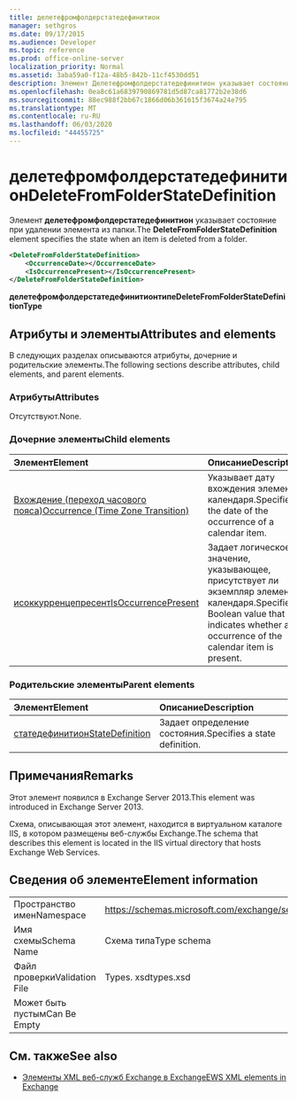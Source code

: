```yaml
---
title: делетефромфолдерстатедефинитион
manager: sethgros
ms.date: 09/17/2015
ms.audience: Developer
ms.topic: reference
ms.prod: office-online-server
localization_priority: Normal
ms.assetid: 3aba59a0-f12a-48b5-842b-11cf4530dd51
description: Элемент Делетефромфолдерстатедефинитион указывает состояние при удалении элемента из папки.
ms.openlocfilehash: 0ea8c61a6839790869781d5d87ca81772b2e38d6
ms.sourcegitcommit: 88ec988f2bb67c1866d06b361615f3674a24e795
ms.translationtype: MT
ms.contentlocale: ru-RU
ms.lasthandoff: 06/03/2020
ms.locfileid: "44455725"
---
```

# <a name="deletefromfolderstatedefinition"></a><span data-ttu-id="3e882-103">делетефромфолдерстатедефинитион</span><span class="sxs-lookup"><span data-stu-id="3e882-103">DeleteFromFolderStateDefinition</span></span>

<span data-ttu-id="3e882-104">Элемент **делетефромфолдерстатедефинитион** указывает состояние при удалении элемента из папки.</span><span class="sxs-lookup"><span data-stu-id="3e882-104">The **DeleteFromFolderStateDefinition** element specifies the state when an item is deleted from a folder.</span></span> 
  
```XML
<DeleteFromFolderStateDefinition>
    <OccurrenceDate></OccurrenceDate>
    <IsOccurrencePresent></IsOccurrencePresent>
</DeleteFromFolderStateDefinition>
```

 <span data-ttu-id="3e882-105">**делетефромфолдерстатедефинитионтипе**</span><span class="sxs-lookup"><span data-stu-id="3e882-105">**DeleteFromFolderStateDefinitionType**</span></span>
## <a name="attributes-and-elements"></a><span data-ttu-id="3e882-106">Атрибуты и элементы</span><span class="sxs-lookup"><span data-stu-id="3e882-106">Attributes and elements</span></span>

<span data-ttu-id="3e882-107">В следующих разделах описываются атрибуты, дочерние и родительские элементы.</span><span class="sxs-lookup"><span data-stu-id="3e882-107">The following sections describe attributes, child elements, and parent elements.</span></span>
  
### <a name="attributes"></a><span data-ttu-id="3e882-108">Атрибуты</span><span class="sxs-lookup"><span data-stu-id="3e882-108">Attributes</span></span>

<span data-ttu-id="3e882-109">Отсутствуют.</span><span class="sxs-lookup"><span data-stu-id="3e882-109">None.</span></span>
  
### <a name="child-elements"></a><span data-ttu-id="3e882-110">Дочерние элементы</span><span class="sxs-lookup"><span data-stu-id="3e882-110">Child elements</span></span>

|<span data-ttu-id="3e882-111">**Элемент**</span><span class="sxs-lookup"><span data-stu-id="3e882-111">**Element**</span></span>|<span data-ttu-id="3e882-112">**Описание**</span><span class="sxs-lookup"><span data-stu-id="3e882-112">**Description**</span></span>|
|:-----|:-----|
|[<span data-ttu-id="3e882-113">Вхождение (переход часового пояса)</span><span class="sxs-lookup"><span data-stu-id="3e882-113">Occurrence (Time Zone Transition)</span></span>](occurrence-time-zone-transition.md) <br/> |<span data-ttu-id="3e882-114">Указывает дату вхождения элемента календаря.</span><span class="sxs-lookup"><span data-stu-id="3e882-114">Specifies the date of the occurrence of a calendar item.</span></span>  <br/> |
|[<span data-ttu-id="3e882-115">исоккурренцепресент</span><span class="sxs-lookup"><span data-stu-id="3e882-115">IsOccurrencePresent</span></span>](isoccurrencepresent.md) <br/> |<span data-ttu-id="3e882-116">Задает логическое значение, указывающее, присутствует ли экземпляр элемента календаря.</span><span class="sxs-lookup"><span data-stu-id="3e882-116">Specifies a Boolean value that indicates whether an occurrence of the calendar item is present.</span></span>  <br/> |
   
### <a name="parent-elements"></a><span data-ttu-id="3e882-117">Родительские элементы</span><span class="sxs-lookup"><span data-stu-id="3e882-117">Parent elements</span></span>

|<span data-ttu-id="3e882-118">**Элемент**</span><span class="sxs-lookup"><span data-stu-id="3e882-118">**Element**</span></span>|<span data-ttu-id="3e882-119">**Описание**</span><span class="sxs-lookup"><span data-stu-id="3e882-119">**Description**</span></span>|
|:-----|:-----|
|[<span data-ttu-id="3e882-120">статедефинитион</span><span class="sxs-lookup"><span data-stu-id="3e882-120">StateDefinition</span></span>](statedefinition.md) <br/> |<span data-ttu-id="3e882-121">Задает определение состояния.</span><span class="sxs-lookup"><span data-stu-id="3e882-121">Specifies a state definition.</span></span>  <br/> |
   
## <a name="remarks"></a><span data-ttu-id="3e882-122">Примечания</span><span class="sxs-lookup"><span data-stu-id="3e882-122">Remarks</span></span>

<span data-ttu-id="3e882-123">Этот элемент появился в Exchange Server 2013.</span><span class="sxs-lookup"><span data-stu-id="3e882-123">This element was introduced in Exchange Server 2013.</span></span>
  
<span data-ttu-id="3e882-124">Схема, описывающая этот элемент, находится в виртуальном каталоге IIS, в котором размещены веб-службы Exchange.</span><span class="sxs-lookup"><span data-stu-id="3e882-124">The schema that describes this element is located in the IIS virtual directory that hosts Exchange Web Services.</span></span>
  
## <a name="element-information"></a><span data-ttu-id="3e882-125">Сведения об элементе</span><span class="sxs-lookup"><span data-stu-id="3e882-125">Element information</span></span>

|||
|:-----|:-----|
|<span data-ttu-id="3e882-126">Пространство имен</span><span class="sxs-lookup"><span data-stu-id="3e882-126">Namespace</span></span>  <br/> |https://schemas.microsoft.com/exchange/services/2006/types  <br/> |
|<span data-ttu-id="3e882-127">Имя схемы</span><span class="sxs-lookup"><span data-stu-id="3e882-127">Schema Name</span></span>  <br/> |<span data-ttu-id="3e882-128">Схема типа</span><span class="sxs-lookup"><span data-stu-id="3e882-128">Type schema</span></span>  <br/> |
|<span data-ttu-id="3e882-129">Файл проверки</span><span class="sxs-lookup"><span data-stu-id="3e882-129">Validation File</span></span>  <br/> |<span data-ttu-id="3e882-130">Types. xsd</span><span class="sxs-lookup"><span data-stu-id="3e882-130">types.xsd</span></span>  <br/> |
|<span data-ttu-id="3e882-131">Может быть пустым</span><span class="sxs-lookup"><span data-stu-id="3e882-131">Can Be Empty</span></span>  <br/> ||
   
## <a name="see-also"></a><span data-ttu-id="3e882-132">См. также</span><span class="sxs-lookup"><span data-stu-id="3e882-132">See also</span></span>

- [<span data-ttu-id="3e882-133">Элементы XML веб-служб Exchange в Exchange</span><span class="sxs-lookup"><span data-stu-id="3e882-133">EWS XML elements in Exchange</span></span>](ews-xml-elements-in-exchange.md)

